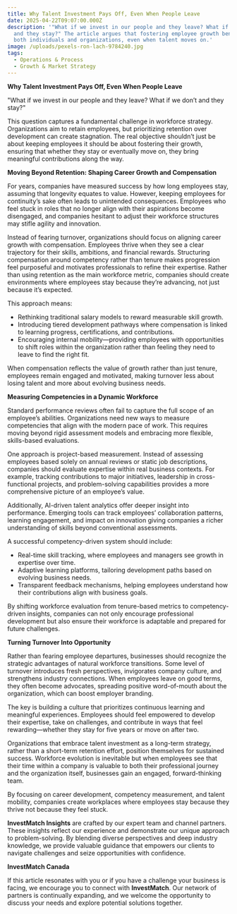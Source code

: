 ```yaml
---
title: Why Talent Investment Pays Off, Even When People Leave
date: 2025-04-22T09:07:00.000Z
description: '"What if we invest in our people and they leave? What if we don’t
  and they stay?" The article argues that fostering employee growth benefits
  both individuals and organizations, even when talent moves on.'
image: /uploads/pexels-ron-lach-9784240.jpg
tags:
  - Operations & Process
  - Growth & Market Strategy
---
```

**Why Talent Investment Pays Off, Even When People Leave**

"What if we invest in our people and they leave? What if we don’t and they stay?"

This question captures a fundamental challenge in workforce strategy. Organizations aim to retain employees, but prioritizing retention over development can create stagnation. The real objective shouldn’t just be about keeping employees it should be about fostering their growth, ensuring that whether they stay or eventually move on, they bring meaningful contributions along the way.

**Moving Beyond Retention: Shaping Career Growth and Compensation**

For years, companies have measured success by how long employees stay, assuming that longevity equates to value. However, keeping employees for continuity’s sake often leads to unintended consequences. Employees who feel stuck in roles that no longer align with their aspirations become disengaged, and companies hesitant to adjust their workforce structures may stifle agility and innovation.

Instead of fearing turnover, organizations should focus on aligning career growth with compensation. Employees thrive when they see a clear trajectory for their skills, ambitions, and financial rewards. Structuring compensation around competency rather than tenure makes progression feel purposeful and motivates professionals to refine their expertise. Rather than using retention as the main workforce metric, companies should create environments where employees stay because they’re advancing, not just because it’s expected.

This approach means:

* Rethinking traditional salary models to reward measurable skill growth.
* Introducing tiered development pathways where compensation is linked to learning progress, certifications, and contributions.
* Encouraging internal mobility—providing employees with opportunities to shift roles within the organization rather than feeling they need to leave to find the right fit.

When compensation reflects the value of growth rather than just tenure, employees remain engaged and motivated, making turnover less about losing talent and more about evolving business needs.

**Measuring Competencies in a Dynamic Workforce**

Standard performance reviews often fail to capture the full scope of an employee’s abilities. Organizations need new ways to measure competencies that align with the modern pace of work. This requires moving beyond rigid assessment models and embracing more flexible, skills-based evaluations.

One approach is project-based measurement. Instead of assessing employees based solely on annual reviews or static job descriptions, companies should evaluate expertise within real business contexts. For example, tracking contributions to major initiatives, leadership in cross-functional projects, and problem-solving capabilities provides a more comprehensive picture of an employee’s value.

Additionally, AI-driven talent analytics offer deeper insight into performance. Emerging tools can track employees’ collaboration patterns, learning engagement, and impact on innovation giving companies a richer understanding of skills beyond conventional assessments.

A successful competency-driven system should include:

* Real-time skill tracking, where employees and managers see growth in expertise over time.
* Adaptive learning platforms, tailoring development paths based on evolving business needs.
* Transparent feedback mechanisms, helping employees understand how their contributions align with business goals.

By shifting workforce evaluation from tenure-based metrics to competency-driven insights, companies can not only encourage professional development but also ensure their workforce is adaptable and prepared for future challenges.

**Turning Turnover Into Opportunity**

Rather than fearing employee departures, businesses should recognize the strategic advantages of natural workforce transitions. Some level of turnover introduces fresh perspectives, invigorates company culture, and strengthens industry connections. When employees leave on good terms, they often become advocates, spreading positive word-of-mouth about the organization, which can boost employer branding.

The key is building a culture that prioritizes continuous learning and meaningful experiences. Employees should feel empowered to develop their expertise, take on challenges, and contribute in ways that feel rewarding—whether they stay for five years or move on after two.

Organizations that embrace talent investment as a long-term strategy, rather than a short-term retention effort, position themselves for sustained success. Workforce evolution is inevitable but when employees see that their time within a company is valuable to both their professional journey and the organization itself, businesses gain an engaged, forward-thinking team.

By focusing on career development, competency measurement, and talent mobility, companies create workplaces where employees stay because they thrive not because they feel stuck.

**InvestMatch Insights** are crafted by our expert team and channel partners. These insights reflect our experience and demonstrate our unique approach to problem-solving. By blending diverse perspectives and deep industry knowledge, we provide valuable guidance that empowers our clients to navigate challenges and seize opportunities with confidence.

**InvestMatch Canada**

If this article resonates with you or if you have a challenge your business is facing, we encourage you to connect with **InvestMatch**. Our network of partners is continually expanding, and we welcome the opportunity to discuss your needs and explore potential solutions together.
